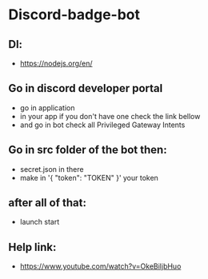 # Discord-badge-bot

## Dl:
  - https://nodejs.org/en/

## Go in discord developer portal
  - go in application
  - in your app if you don't have one check the link bellow
  - and go in bot check all Privileged Gateway Intents

## Go in src folder of the bot then:
  - secret.json in there
  - make in '{ "token": "TOKEN" }' your token

## after all of that:
  - launch start

## Help link:
  - https://www.youtube.com/watch?v=OkeBiljbHuo
